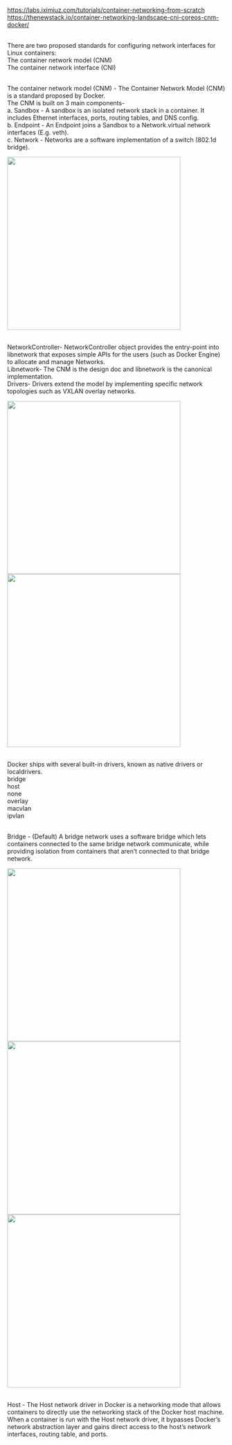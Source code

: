 https://labs.iximiuz.com/tutorials/container-networking-from-scratch
https://thenewstack.io/container-networking-landscape-cni-coreos-cnm-docker/


</br>There are two proposed standards for configuring network interfaces for Linux containers:
  </br>The container network model (CNM) 
  </br>The container network interface (CNI)

</br>The container network model (CNM) - The Container Network Model (CNM) is a standard proposed by Docker.
  </br>The CNM is built on 3 main components-
  </br> a. Sandbox - A sandbox is an isolated network stack in a container. It includes Ethernet interfaces, ports, routing tables, and DNS config.
  </br> b. Endpoint - An Endpoint joins a Sandbox to a Network.virtual network interfaces (E.g. veth). 
  </br> c. Network - Networks are a software implementation of a switch (802.1d bridge).
  
<img src="https://github.com/user-attachments/assets/191cf229-fb09-4fce-9eee-114b3203ded0" width="400">

  </br> NetworkController- NetworkController object provides the entry-point into libnetwork that exposes simple APIs for the users (such as Docker Engine) to allocate and manage Networks.
 </br> Libnetwork- The CNM is the design doc and libnetwork is the canonical implementation.
 </br> Drivers- Drivers extend the model by implementing specific network topologies such as VXLAN overlay networks.

<img src="https://github.com/user-attachments/assets/3a3fe48c-968e-4660-aa4a-b01aea24523a" width="400">
<img src="https://github.com/user-attachments/assets/82357dc6-c82e-48dc-8179-5873a7bf918d" width="400">

 </br>Docker ships with several built-in drivers, known as native drivers or localdrivers. 
 </br>bridge 
 </br>host
 </br>none
 </br>overlay
 </br>macvlan 
 </br>ipvlan
  
</br> Bridge - (Default) A bridge network uses a software bridge which lets containers connected to the same bridge network communicate, while providing isolation from containers that aren’t connected to that bridge network.


<img src="https://github.com/user-attachments/assets/d53bba7e-18d7-4cff-9ca1-94da6baca8b8" width="400">
<img src="https://github.com/user-attachments/assets/4c37983e-10dc-45ac-8117-8cb8acafb8c2" width="400">
<img src="https://github.com/user-attachments/assets/36a5d5b5-9faf-46ea-952c-3f5983e5ee0f" width="400">



</br> Host - The Host network driver in Docker is a networking mode that allows containers to directly use the networking stack of the Docker host machine.
When a container is run with the Host network driver, it bypasses Docker’s network abstraction layer and gains direct access to the host’s network interfaces, routing table, and ports.




